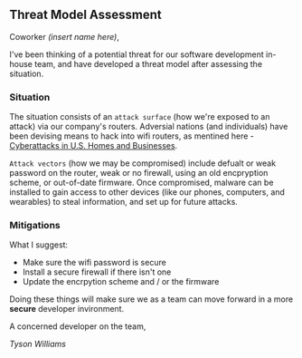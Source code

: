 ## Threat Model Assessment

Coworker *(insert name here)*,

I've been thinking of a potential threat for our software development in-house team, and have developed a threat model after assessing the situation.

### Situation

The situation consists of an `attack surface` (how we're exposed to an attack) via our company's routers. Adversial nations (and individuals) have been devising means to hack into wifi routers, as mentined here - [Cyberattacks in U.S. Homes and Businesses]("https://www.usatoday.com/story/news/2018/04/16/russia-sponsoring-cyberattacks-u-s-homes-and-businesses-u-s-and-u-k-officials-warn/520981002/").

`Attack vectors` (how we may be compromised) include defualt or weak password on the router, weak or no firewall, using an old encpryption scheme, or out-of-date firmware. Once compromised, malware can be installed to gain access to other devices (like our phones, computers, and wearables) to steal information, and set up for future attacks.

### Mitigations

What I suggest:
- Make sure the wifi password is secure
- Install a secure firewall if there isn't one
- Update the encrpytion scheme and / or the firmware

Doing these things will make sure we as a team can move forward in a more **secure** developer invironment.

A concerned developer on the team,

*Tyson Williams*